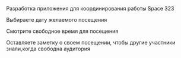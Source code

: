 Разработка приложения для координирования работы Space 323

Выбираете дату желаемого посещения

Смотрите свободное время для посещения

Оставляете заметку о своем посещении, чтобы другие участники знали,когда свободна аудитория
